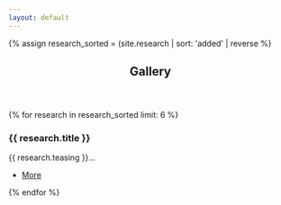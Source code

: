 ```yaml
---
layout: default
---
```


{% assign research_sorted = (site.research | sort: 'added' | reverse  %}

<!-- Section -->
<section>
    <header class="major">
      <h2>Gallery</h2>
    </header>
    <div class="posts">
    {% for research in research_sorted limit: 6 %}
      <article>
        <a href="{{site.url}}/{{site.baseurl}}/{{research.url}}" class="image"><img src="{{site.url}}/{{site.baseurl}}/images/research/{{research.icon}}" alt="" /></a>
        <h3>{{ research.title }}</h3>
        <p>{{ research.teasing }}...</p>
        <ul class="actions">
            <li><a href="{{research.url}}" class="button medium">More</a></li>
        </ul>
      </article>
    {% endfor %}
    </div>
</section>

